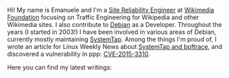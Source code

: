 Hi! My name is Emanuele and I'm a [Site Reliability
Engineer](https://en.wikipedia.org/wiki/Site_reliability_engineering) at
[Wikimedia Foundation](https://en.wikipedia.org/wiki/Wikimedia_Foundation)
focusing on Traffic Engineering for Wikipedia and other Wikimedia sites. I also
contribute to [Debian](https://www.debian.org/) as a Developer. Throughout the
years (I started in 2003!) I have been involved in various areas of Debian,
currently mostly maintaining
[SystemTap](https://sourceware.org/systemtap/wiki). Among the things I'm proud
of, I wrote an article for Linux Weekly News about [SystemTap and
bpftrace](https://lwn.net/Articles/852112/), and discovered a vulnerability in
ppp: [CVE-2015-3310](https://www.debian.org/security/2015/dsa-3228).

<!--
Some information that you might find interesting:

* [Projects on GitHub](https://github.com/ema)
* [My Wikimedia staff page](https://meta.wikimedia.org/wiki/User:ERocca_(WMF))
* [Debian packages overview](https://qa.debian.org/developer.php?login=ema@debian.org)
* [Stack Overflow](https://stackoverflow.com/users/91778/ema) and [Super User](http://superuser.com/users/144879/ema) profiles
* [LinkedIn](https://de.linkedin.com/in/emarocca/)
-->

Here you can find my latest writings:

